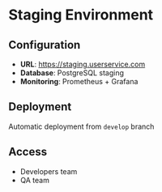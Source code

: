 # Staging Environment

## Configuration
- **URL**: https://staging.userservice.com
- **Database**: PostgreSQL staging
- **Monitoring**: Prometheus + Grafana

## Deployment
Automatic deployment from `develop` branch

## Access
- Developers team
- QA team
